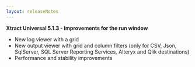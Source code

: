```yaml
---
layout: releaseNotes
---
```


**Xtract Universal  5.1.3 - Improvements for the run window**

- New log viewer with a grid
- New output viewer with grid and column filters (only for CSV, Json, SqlServer, SQL Server Reporting Services, Alteryx and Qlik destinations)
- Performance and stability improvements